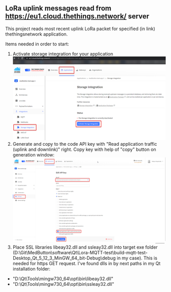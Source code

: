 ## LoRa uplink messages read from https://eu1.cloud.thethings.network/ server
This project reads most recent uplink LoRa packet for specified (in link) thethingsnetwork application.

Items needed in order to start:
1. Activate storage integration for your application
![Storage Integration Screenshot](guidance_screenshots/storage.png)
2. Generate and copy to the code API key with "Read application traffic (uplink and downlink)" right. Copy key with help of "copy" button on generation window:
![API key generation](guidance_screenshots/api_key.png)
3. Place SSL libraries libeay32.dll and ssleay32.dll into target exe folder (D:\Git\MedButton\software\Qt\Lora-MQTT-test\build-mqtt-test-Desktop_Qt_5_12_3_MinGW_64_bit-Debug\debug in my case). This is needed for https GET request. I've found dlls in by next paths in my Qt installation folder:
* "D:\Qt\Tools\mingw730_64\opt\bin\libeay32.dll"
* "D:\Qt\Tools\mingw730_64\opt\bin\ssleay32.dll"

